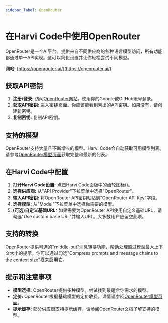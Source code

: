 ```yaml
---
sidebar_label: OpenRouter
---
```


# 在Harvi Code中使用OpenRouter

OpenRouter是一个AI平台，提供来自不同供应商的各种语言模型访问，所有功能都通过单一API实现。这可以简化设置并让你轻松尝试不同模型。

**网站:** [https://openrouter.ai/](https://openrouter.ai/)

## 获取API密钥

1. **注册/登录:** 访问[OpenRouter网站](https://openrouter.ai/)。使用你的Google或GitHub账号登录。
2. **获取API密钥:** 进入[密钥页面](https://openrouter.ai/keys)。你应该能看到列出的API密钥。如果没有，请创建新密钥。
3. **复制密钥:** 复制API密钥。

## 支持的模型

OpenRouter支持大量且不断增长的模型。Harvi Code会自动获取可用模型列表。请参考[OpenRouter模型页面](https://openrouter.ai/models)获取完整和最新的列表。

## 在Harvi Code中配置

1. **打开Harvi Code设置:** 点击Harvi Code面板中的齿轮图标(<Codicon name="gear" />)。
2. **选择供应商:** 从"API Provider"下拉菜单中选择"OpenRouter"。
3. **输入API密钥:** 将OpenRouter API密钥粘贴到"OpenRouter API Key"字段。
4. **选择模型:** 从"Model"下拉菜单中选择你需要的模型。
5. **(可选)自定义基础URL:** 如果需要为OpenRouter API使用自定义基础URL，请勾选"Use custom base URL"并输入URL。大多数用户应留空此项。

## 支持的转换

OpenRouter提供[可选的"middle-out"消息转换](https://openrouter.ai/docs/features/message-transforms)功能，帮助处理超过模型最大上下文大小的提示。你可以通过勾选"Compress prompts and message chains to the context size"框来启用它。

## 提示和注意事项

- **模型选择:** OpenRouter提供多种模型。尝试找到最适合你需求的模型。
- **定价:** OpenRouter根据基础模型的定价收费。详情请参阅[OpenRouter模型页面](https://openrouter.ai/models)。
- **提示缓存:** 部分供应商支持提示缓存。请参阅OpenRouter文档了解支持的模型。
